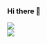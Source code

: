 ### Hi there 👋

![](https://github-readme-stats.vercel.app/api/top-langs/?username=Mirai1412&layout=compact&count_private=true&langs_count=30)
<br>
![](https://github-readme-stats.vercel.app/api?username=Mirai1412&count_private=true&show_icons=true)

